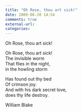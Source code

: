 ```yaml
---
title: "Oh Rose, thou art sick!"
date: 2009-06-20 14:54
comments: true
external-url:
categories:
---
```

Oh Rose, thou art sick!

Oh Rose, thou art sick!  
The invisible worm  
That flies in the night,  
in the howling storm  


  
Has found out thy bed  
Of crimson joy.  
And with his dark secret love,  
does thy life destroy.  


William Blake

